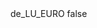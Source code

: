 <?xml version="1.0" encoding="UTF-8"?>
<CustomMetadata xmlns="http://soap.sforce.com/2006/04/metadata">
    <label>de_LU_EURO</label>
    <protected>false</protected>
</CustomMetadata>
